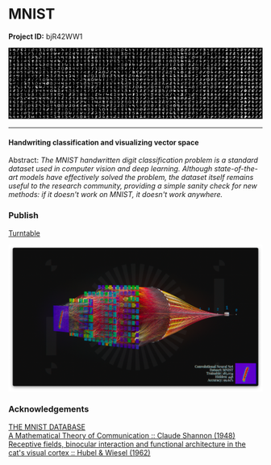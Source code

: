 # MNIST

**Project ID:** bjR42WW1

<p align="center">
  <img src="https://github.com/epochlab/MNIST/blob/main/sample.png">
</p>

--------------------------------------------------------------------

#### Handwriting classification and visualizing vector space
Abstract: *The MNIST handwritten digit classification problem is a standard dataset used in computer vision and deep learning. Although state-of-the-art models have effectively solved the problem, the dataset itself remains useful to the research community, providing a simple sanity check for new methods: if it doesn't work on MNIST, it doesn't work anywhere.*

### Publish
[Turntable](https://vimeo.com/571405530)

<p align="center">
  <img src="https://github.com/epochlab/MNIST/blob/main/nnModel/sample.png">
</p>

### Acknowledgements
[THE MNIST DATABASE](http://yann.lecun.com/exdb/mnist)<br>
[A Mathematical Theory of Communication :: Claude Shannon (1948)](https://people.math.harvard.edu/~ctm/home/text/others/shannon/entropy/entropy.pdf)<br>
[Receptive fields, binocular interaction and functional architecture in the cat's visual cortex :: Hubel & Wiesel (1962)](https://www.ncbi.nlm.nih.gov/pmc/articles/PMC1359523/pdf/jphysiol01247-0121.pdf)